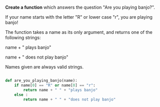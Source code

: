 
**Create a function** which answers the question "Are you playing banjo?".

If your name starts with the letter "R" or lower case "r", you are playing banjo!

The function takes a name as its only argument, and returns one of the following strings:

name + " plays banjo" 

name + " does not play banjo"

Names given are always valid strings.


```python

def are_you_playing_banjo(name):
    if name[0] == "R" or name[0] == "r":
        return name + " " + "plays banjo"
    else :
        return name + " " + "does not play banjo"
 
```
